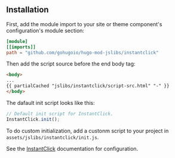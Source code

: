## Installation

First, add the module import to your site or theme component's configuration's module section:

```toml
[module]
[[imports]]
path = "github.com/gohugoio/hugo-mod-jslibs/instantclick"
```

Then add the script source before the end body tag:


```html
<body>
...
{{ partialCached "jslibs/instantclick/script-src.html" "-" }}
</body>
```

The dafault init script looks like this:

```js
// Default init script for InstantClick.
InstantClick.init();

```

To do custom initialization, add a custonm script to your project in `assets/jslibs/instantclick/init.js`.

See the [InstantClick](http://instantclick.io/) documentation for configuration.

